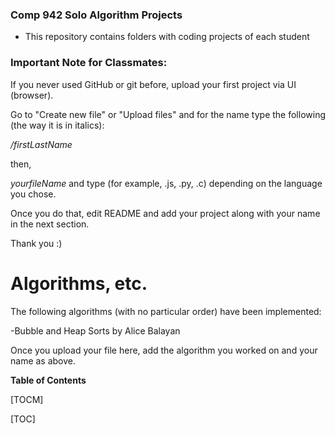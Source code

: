 ### Comp 942 Solo Algorithm Projects

- This repository contains folders with coding projects of each student

### Important Note for Classmates: 
If you never used GitHub or git before, upload your first project via UI (browser). 

Go to "Create new file" or "Upload files" and for the name type the following (the way it is in italics):

*/firstLastName*

then, 

*yourfileName* and type (for example, .js, .py, .c) depending on the language you chose. 

Once you do that, edit README and add your project along with your name in the next section. 

Thank you :)

# Algorithms, etc.
The following algorithms (with no particular order) have been implemented: 

-Bubble and Heap Sorts by Alice Balayan 

Once you upload your file here, add the algorithm you worked on and your name as above. 


**Table of Contents**

[TOCM]

[TOC]
